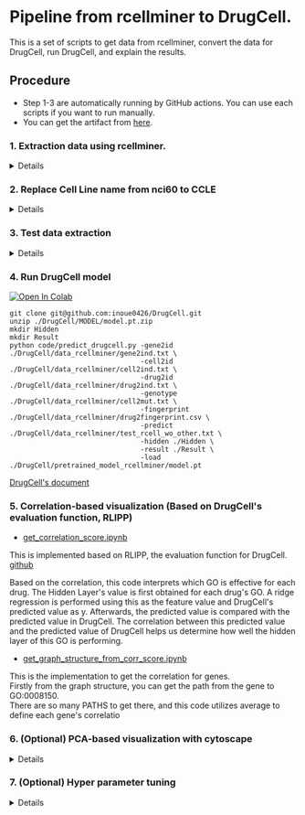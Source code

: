 # Pipeline from rcellminer to DrugCell.

This is a set of scripts to get data from rcellminer, convert the data for DrugCell, run DrugCell, and explain the results.

## Procedure

* Step 1-3 are automatically running by GitHub actions. You can use each scripts if you want to run manually.   
* You can get the artifact from [here](https://github.com/cannin/graph_neural_network_drug_response/actions/workflows/data_extraction.yml).

### 1. Extraction data using rcellminer.

<details>

```console
Rscript code/data_extraction.r
```

This is the script to get 
- relationships between PubChemID and Cell Line
- PubChemID
- drug response between Cell Lines and Drug

You can modify here to get any data what you want.

```R
nci60Act <- exprs(getAct(drugData))
```
</details>


### 2. Replace Cell Line name from nci60 to CCLE

<details>

```console
python nci60_to_ccle.py ../data/nci60Act.csv
```

This is a script that replaces the nci60 Cell Line name with the CCLE one.

</details>

### 3. Test data extraction

<details>

```console
python testdata_extraction.py ../data/PubChemIDToSmiles.csv ../data/PubChemID.csv ../data/nci60Act_ccle.csv
```

This is the script to get test data.
This requires these files:
- PubChemIDToSmiles.csv
  - Relation table between PubChemID and SMILES.
  - You can get this from [here](https://pubchem.ncbi.nlm.nih.gov/idexchange/idexchange.cgi) with PubChemID file from Step 1.
- ../data/PubChemID.csv 
- ../data/nci60Act_ccle.csv
  - These files are from step 1.

</details>

### 4. Run DrugCell model

[![Open In Colab](https://colab.research.google.com/assets/colab-badge.svg)](https://colab.research.google.com/github/cannin/graph_neural_network_drug_response/blob/main/notebook/Run_DrugCell_Model_for_CellMinerCDB_Data.ipynb)

```console
git clone git@github.com:inoue0426/DrugCell.git
unzip ./DrugCell/MODEL/model.pt.zip
mkdir Hidden
mkdir Result
python code/predict_drugcell.py -gene2id ./DrugCell/data_rcellminer/gene2ind.txt \
                                -cell2id ./DrugCell/data_rcellminer/cell2ind.txt \
                                -drug2id ./DrugCell/data_rcellminer/drug2ind.txt \
                                -genotype ./DrugCell/data_rcellminer/cell2mut.txt \
                                -fingerprint ./DrugCell/data_rcellminer/drug2fingerprint.csv \
                                -predict ./DrugCell/data_rcellminer/test_rcell_wo_other.txt \
                                -hidden ./Hidden \
                                -result ./Result \
                                -load ./DrugCell/pretrained_model_rcellminer/model.pt
```

[DrugCell's document](https://github.com/inoue0426/DrugCell#drugcell-release-v10)

### 5. Correlation-based visualization (Based on DrugCell's evaluation function, RLIPP)
  
- [get_correlation_score.ipynb](https://github.com/cannin/graph_neural_network_drug_response/blob/main/notebook/get_correlation_score.ipynb)

This is implemented based on RLIPP, the evaluation function for DrugCell. [github](https://github.com/aksinghal5590/rlipp)
  
Based on the correlation, this code interprets which GO is effective for each drug. The Hidden Layer's value is first obtained for each drug's GO. A ridge regression is performed using this as the feature value and DrugCell's predicted value as y. Afterwards, the predicted value is compared with the predicted value in DrugCell. The correlation between this predicted value and the predicted value of DrugCell helps us determine how well the hidden layer of this GO is performing.
  
- [get_graph_structure_from_corr_score.ipynb](https://github.com/cannin/graph_neural_network_drug_response/blob/main/notebook/get_graph_structure_from_corr_score.ipynb)
  
This is the implementation to get the correlation for genes.  
Firstly from the graph structure, you can get the path from the gene to GO:0008150.  
There are so many PATHS to get there, and this code utilizes average to define each gene's correlatio
  
  ### 6. (Optional) PCA-based visualization with cytoscape

  <details>
    
- [get_pca_result.ipynb](https://github.com/cannin/graph_neural_network_drug_response/blob/main/notebook/get_pca_result.ipynb)
- [get_graph_structure.ipynb](https://github.com/cannin/graph_neural_network_drug_response/blob/main/notebook/get_graph_structure.ipynb)
- [get_GO_importance.ipynb](https://github.com/cannin/graph_neural_network_drug_response/blob/main/notebook/get_GO_importance.ipynb)

```console
<!-- get PCA result -->
python code/get_pca_result.py  DrugCell/data/rcellminer_test.txt /PATH/To/Hidden/
<!-- get graph structure -->
python code/get_graph_structure.py SAMPLE_INDEX /PATH/To/Hidden/ DrugCell/data/drugcell_ont.txt
<!-- get GO importance using PCA -->
python code/get_GO_importance.py /PATH/To/Hidden/ ./DrugCell/data/test_rcell_over50_not_equal.txt ./DrugCell/data/SMILES_from_PubchemID.txt PUBCHEM_ID
```

This is the script to get visualizatian and graph structure.
This requires these files:
- from DrugCell repository
  - DrugCell/data/drugcell_ont.txt : ontology relationships data
- from this repository
  - ../data/rcellminer_test.txt : test data 
- from DrugCell prediction output
  - /PATH/To/Hidden/ : directory for final hidden layers' weights 
- from user's focus
  - SAMPLE_INDEX : this is the indexes to samples in test data which user focus on. (Ex. "100,200")

When you run the get_pca_result.py, this concatenates all GO:XXXXXX.hidden for each sample and then runs PCA.
So if you run it, you can get a figure as below. Coloring is based on drug response.


![pca_result](https://user-images.githubusercontent.com/8393063/182660161-41039436-131a-4a94-bd3f-ac48381f4278.png)


When you run the get_graph_structure.py, you can get graph.csv and weight.csv.   
This requires sample indexes like "100,200,300". This means that from the test data, this code picks up sample indexes 100, 200, and 300 and then calculates the weight of each sample.
Concretely, we first construct a graph structure based on Gene Ontology. The data contains GO and gene information and is saved as graph.csv.
Next, this obtains weights for each sample from the hidden layer. For example, for three samples of 100, 200, and 300, we obtain weights for 2068 nodes (GOs).
Here, since the weights of the genes are not included in the hidden layer, we need to calculate them somehow. To do this, this code first enumerates all the ways to GO:0008150 from each gene. Then add up all the weights of each Gene Ontology we pass when going to GO:0008150, which we defined as the weight for each gene.

The following is a visualization using Cytoscape.

![Screen Shot 2022-07-24 at 12 56 20](https://user-images.githubusercontent.com/8393063/182660299-e9c755f1-31c7-4b91-a38e-8a853f7ef712.png)

When you run get_GO_importance, you can get importance_for_pos_DRUG_INDEX.csv and importance_for_neg_DRUG_INDEX.csv table.
In addition this return below figures, first two pics are figure of top 10 PC1 score GO and bottom10 for positive drug responce score's Cell Line and others are for negative drug responce score's Cell Line.
  
This script's first step is applying PCA to all Hidden Layer values with n_compounds = 1. There are 2000 GOs and 100,000 samples, so a matrix of 100,000*2000 is generated.

Next step is determining which cell line contains the drug based on the Pubchem ID. Since this data has a Drug Response value, it is divided into Positive and Negative data, depending on whether it is greater or equal to 0.

The PCA values for each GO are then averaged for Positives and Negatives. The Top10 and Bottom10 are sorted and saved for each Positive and Negative.

![image](https://user-images.githubusercontent.com/8393063/183324468-1b1f5150-a402-4922-8b30-d5c04b1e3c5a.png)

![image](https://user-images.githubusercontent.com/8393063/183324471-a8a52391-f109-4caf-8f34-0600a0527e21.png)

![image](https://user-images.githubusercontent.com/8393063/183324479-ce51ecb9-d18f-4f4a-a79b-3ff918901fdb.png)

![image](https://user-images.githubusercontent.com/8393063/183324491-7d6cfb16-124f-4081-8e0c-0955b97db8e4.png)
    
 </details>
  
### 7. (Optional) Hyper parameter tuning

<details>

```console
python ../DrugCell/code/hyperparameter_tuning.py
```

This does not require anything but you can set any parameter like -test ../data/rcellminer_test.txt.
This will return a CSV file that summarizes loss and parameters.
From this result, you can decide on hyperparameters.

</details>
